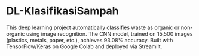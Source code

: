 # DL-KlasifikasiSampah
This deep learning project automatically classifies waste as organic or non-organic using image recognition. The CNN model, trained on 15,500 images (plastics, metals, paper, etc.), achieves 93.08% accuracy. Built with TensorFlow/Keras on Google Colab and deployed via Streamlit.
